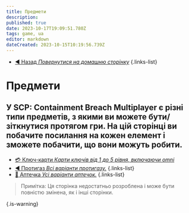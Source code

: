```yaml
---
title: Предмети 
description: 
published: true
date: 2023-10-17T19:09:51.780Z
tags: game, ua
editor: markdown
dateCreated: 2023-10-15T10:19:56.739Z
---
```



- [:arrow_backward: Назад *Повернутися на домашню сторінку*](/uk/home)
{.links-list}
# Предмети
У SCP: Containment Breach Multiplayer є різні типи предметів, з якими ви можете бути/зіткнутися протягом гри. На цій сторінці ви побачите посилання на кожен елемент і зможете побачити, що вони можуть робити.
---
- [:credit_card: Ключ-карти *Карти ключів від 1 до 5 рівня, включаючи omni*](/uk/game/items/item)
- [:arrow_backward: Протигаз *Всі варіанти протигазу.*](/uk/game/items/gas-mask)
{.links-list}
- [:hospital: Аптечка *Усі варіанти аптечок.*](/uk/game/items/first-aid-kit)
{.links-list}

> Примітка: Ця сторінка недостатньо розроблена і може бути повністю змінена, як і інші сторінки.

{.is-warning}









